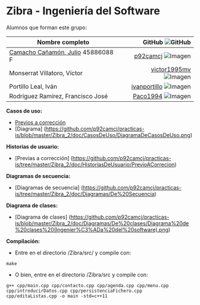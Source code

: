 Zibra - Ingeniería del Software
===============================

Alumnos que forman este grupo:

Nombre completo | GitHub ![GitHub](http://i.vimeocdn.com/portrait/7059132_30x30.jpg "GitHub")
--- | ---: |
[Camacho Cañamón, Julio](maitlo:p92camcj@uco.es)  45886088 F | [p92camcj](https://github.com/p92camcj) ![Imagen](https://avatars0.githubusercontent.com/u/9354520?v=3&s=30 "Julio")  |
Monserrat Villatoro, Víctor | [victor1995mv](https://github.com/victor1995mv) ![Imagen](https://avatars3.githubusercontent.com/u/9074569?v=3&amp;s=30 "Víctor")  |
Portillo Leal, Iván | [ivanportillo](https://github.com/ivanportillo) ![Imagen](https://avatars2.githubusercontent.com/u/6381225?v=3&s=30 "Iván")  |
Rodríguez Ramírez, Francisco José | [Paco1994](https://github.com/Paco1994) ![Imagen](https://avatars3.githubusercontent.com/u/9074563?v=3&amp;s=30 "Francisco José")  |

__Casos de uso:__  
- [Previos a corrección](https://github.com/p92camcj/practicas-is/tree/master/Zibra_2/doc/CasosDeUso/PrevioACorreccion)
- [Diagrama] (https://github.com/p92camcj/practicas-is/blob/master/Zibra_2/doc/CasosDeUso/DiagramaDeCasosDeUso.png)

__Historias de usuario:__
- [Previas a corrección] (https://github.com/p92camcj/practicas-is/tree/master/Zibra_2/doc/HistoriasDeUsuario/PrevioACorrecion)

__Diagramas de secuencia:__  
- [Diagramas de secuencia] (https://github.com/p92camcj/practicas-is/tree/master/Zibra_2/doc/Diagramas/De%20Secuencia)

__Diagrama de clases:__
- [Diagrama de clases] (https://github.com/p92camcj/practicas-is/blob/master/Zibra_2/doc/Diagramas/De%20clases/Diagrama%20de%20clases%20(Ingenier%C3%ADa%20del%20software).png)

__Compilación:__
- Entre en el directorio /Zibra/src/ y compile con:
~~~
make
~~~
- O bien, entre en el directorio /Zibra/src y compile con:
~~~
g++ cpp/main.cpp cpp/contacto.cpp cpp/agenda.cpp cpp/menu.cpp cpp/introducirDatos.cpp cpp/persistenciaFichero.cpp cpp/editaListas.cpp -o main -std=c++11
~~~
